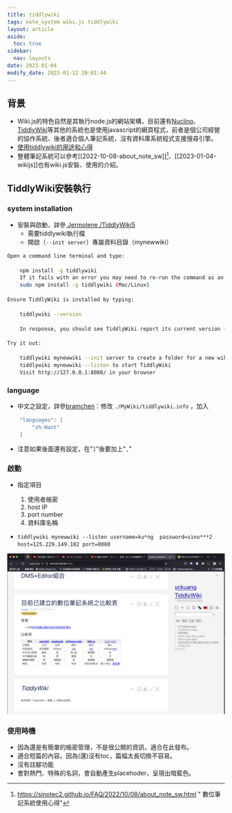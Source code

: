 ```yaml
---
title: tiddlywiki
tags: note_system wiki.js tiddlywiki
layout: article
aside:
  toc: true
sidebar:
  nav: layouts
date: 2023-01-04
modify_date: 2023-01-12 20:01:44
---
```


## 背景

- Wiki.js的特色自然是其執行node.js的網站架構，目前還有[Nuclino][Nuclino]、[TiddlyWiki][TiddlyWiki]等其他的系統也是使用javascript的網頁程式，前者是個公司經營的協作系統、後者適合個人筆記系統，沒有資料庫系統程式支援搜尋引擎。
- [使用tiddlywiki的用途和心得](https://www.getit01.com/p20180112331214433/)
- 整體筆記系統可以參考[[2022-10-08-about_note_sw]][^2]、[[2023-01-04-wikijs]]也有wiki.js安裝、使用的介紹。

## TiddlyWiki安裝執行

### system installation

- 安裝與啟動，詳參[ Jermolene /TiddlyWiki5][Jermo]
  - 需要tiddlywiki執行檔
  - 開啟（`--init server`）專屬資料目錄（mynewwiki）

```bash
Open a command line terminal and type:

    npm install -g tiddlywiki
    If it fails with an error you may need to re-run the command as an administrator:
    sudo npm install -g tiddlywiki (Mac/Linux)

Ensure TiddlyWiki is installed by typing:

    tiddlywiki --version

    In response, you should see TiddlyWiki report its current version (eg "5.2.5". You may also see other debugging information reported.)

Try it out:

    tiddlywiki mynewwiki --init server to create a folder for a new wiki that includes server-related components
    tiddlywiki mynewwiki --listen to start TiddlyWiki
    Visit http://127.0.0.1:8080/ in your browser
```

### language

- 中文之設定，詳參[bramchen][bramchen]：修改 `./MyWiki/tiddlywiki.info` ，加入

```java
    "languages": [
        "zh-Hant"
    ]
```

- 注意如果後面還有設定，在"`]`"後要加上"`,`"

### 啟動

- 指定項目
    1. 使用者帳密
    2. host IP
    3. port number
    4. 資料庫名稱

- `tiddlywiki mynewwiki --listen username=ku*ng  password=sino***2 host=125.229.149.182 port=8080`

![](https://raw.githubusercontent.com/sinotec2/FAQ/master/attachments/2023-01-12-20-27-19.png)

### 使用時機

- 因為還是有簡單的帳密管理，不是很公開的資訊，適合在此發布。
- 適合短篇的內容。因為(還)沒有toc，篇幅太長切換不容易。
- 沒有註腳功能
- 會對熱門、特殊的名詞，會自動產生placehoder，呈現出暗藍色。

[^1]: Comparison of wiki software, [wikipedia][cmp](2022)

[^2]: https://sinotec2.github.io/FAQ/2022/10/08/about_note_sw.html " 數位筆記系統使用心得"

[Jermo]: https://github.com/Jermolene/TiddlyWiki5 "Installing TiddlyWiki on Node.js"
[bramchen]: http://bramchen.objectis.net/ "bramchen"
[TiddlyWiki]: https://en.wikipedia.org/wiki/TiddlyWiki "TiddlyWiki is a personal wiki and a non-linear notebook for organising and sharing complex information. It is an open-source single page application wiki in the form of a single HTML file that includes CSS, JavaScript, embedded files such as images, and the text content. It is designed to be easy to customize and re-shape depending on application. It facilitates re-use of content by dividing it into small pieces called Tiddlers."
[Nuclino]: https://en.wikipedia.org/wiki/Nuclino "Nuclino is a cloud-based team collaboration software which allows teams to collaborate and share information in real time.[2][3] It was founded in Munich, Germany in 2015.[4] Some notable features include a WYSIWYG collaborative real-time editor and a visual representation of a team's knowledge in a graph. In addition to its web-based and desktop application, in 2018, Nuclino launched a free mobile app for Android and iOS."
[WikiWikiWeb]: https://zh.wikipedia.org/wiki/WikiWikiWeb "WikiWikiWeb是第一個用戶可編輯的維基網站，於1995年3月25日由其發明者程序員沃德·坎寧安與Portland Pattern Repository網站一起討論軟件設計模式後推出。WikiWikiWeb這個名字最初也是於運行這個網站的維基軟件名稱。這個維基軟件用Perl編程語言編寫，後更名為“WikiBase”。WikiWikiWeb是由坎寧安在1994年開發的，目的是方便程序員之間的思想交流。這個概念是基於坎寧安在20世紀80年代後期編寫HyperCard堆程式時想到的"
[gnu]: https://en.wikipedia.org/wiki/GNU_Affero_General_Public_License "GNU Affero General Public License"
[cmp]: https://en.wikipedia.org/wiki/Comparison_of_wiki_software "Comparison of wiki software"
[wikijs_official]: https://js.wiki/ "The most powerful and extensible open source Wiki software, Make documentation a joy to write using Wiki.js's beautiful and intuitive interface!"
